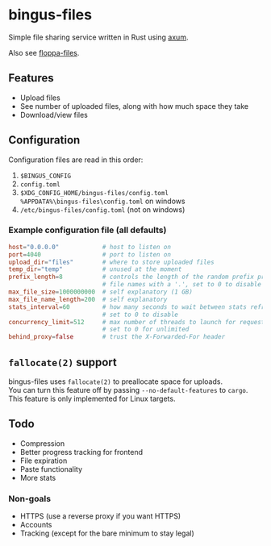 # bingus-files

Simple file sharing service written in Rust using [axum](https://github.com/tokio-rs/axum).

Also see [floppa-files](https://github.com/gosher-studios/floppa-files).

## Features

- Upload files
- See number of uploaded files, along with how much space they take
- Download/view files

## Configuration

Configuration files are read in this order:

1. `$BINGUS_CONFIG`
2. `config.toml`
3. `$XDG_CONFIG_HOME/bingus-files/config.toml`  
   `%APPDATA%\bingus-files\config.toml` on windows
4. `/etc/bingus-files/config.toml` (not on windows)

### Example configuration file (all defaults)

```toml
host="0.0.0.0"            # host to listen on
port=4040                 # port to listen on
upload_dir="files"        # where to store uploaded files
temp_dir="temp"           # unused at the moment
prefix_length=8           # controls the length of the random prefix prepended to
                          # file names with a '.', set to 0 to disable
max_file_size=1000000000  # self explanatory (1 GB)
max_file_name_length=200  # self explanatory
stats_interval=60         # how many seconds to wait between stats refreshes,
                          # set to 0 to disable
concurrency_limit=512     # max number of threads to launch for request handling,
                          # set to 0 for unlimited
behind_proxy=false        # trust the X-Forwarded-For header
```

## `fallocate(2)` support

bingus-files uses `fallocate(2)` to preallocate space for uploads.  
You can turn this feature off by passing `--no-default-features` to `cargo`.  
This feature is only implemented for Linux targets.

## Todo

- Compression
- Better progress tracking for frontend
- File expiration
- Paste functionality
- More stats

### Non-goals

- HTTPS (use a reverse proxy if you want HTTPS)
- Accounts
- Tracking (except for the bare minimum to stay legal)
